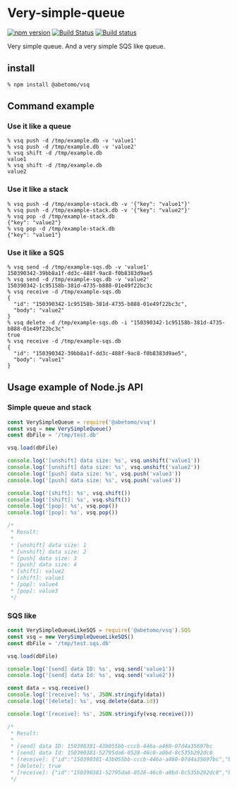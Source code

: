 # Very-simple-queue

[![npm version](https://badge.fury.io/js/%40abetomo%2Fvsq.svg)](https://badge.fury.io/js/%40abetomo%2Fvsq)
[![Build Status](https://travis-ci.org/abetomo/Very-simple-queue.svg?branch=master)](https://travis-ci.org/abetomo/Very-simple-queue)
[![Build status](https://ci.appveyor.com/api/projects/status/vk00ejf7tcsw633u/branch/master?svg=true)](https://ci.appveyor.com/project/abetomo/very-simple-queue/branch/master)

Very simple queue.
And a very simple SQS like queue.

## install
```
% npm install @abetomo/vsq
```

## Command example
### Use it like a queue
```
% vsq push -d /tmp/example.db -v 'value1'
% vsq push -d /tmp/example.db -v 'value2'
% vsq shift -d /tmp/example.db
value1
% vsq shift -d /tmp/example.db
value2
```

### Use it like a stack
```
% vsq push -d /tmp/example-stack.db -v '{"key": "value1"}'
% vsq push -d /tmp/example-stack.db -v '{"key": "value2"}'
% vsq pop -d /tmp/example-stack.db
{"key": "value2"}
% vsq pop -d /tmp/example-stack.db
{"key": "value1"}
```

### Use it like a SQS
```
% vsq send -d /tmp/example-sqs.db -v 'value1'
150390342-39bb8a1f-dd3c-488f-9ac8-f0b8383d9ae5
% vsq send -d /tmp/example-sqs.db -v 'value2'
150390342-1c95158b-381d-4735-b888-01e49f22bc3c
% vsq receive -d /tmp/example-sqs.db
{
  "id": "150390342-1c95158b-381d-4735-b888-01e49f22bc3c",
  "body": "value2"
}
% vsq delete -d /tmp/example-sqs.db -i "150390342-1c95158b-381d-4735-b888-01e49f22bc3c"
true
% vsq receive -d /tmp/example-sqs.db
{
  "id": "150390342-39bb8a1f-dd3c-488f-9ac8-f0b8383d9ae5",
  "body": "value1"
}
```

## Usage example of Node.js API
### Simple queue and stack
```javascript
const VerySimpleQueue = require('@abetomo/vsq')
const vsq = new VerySimpleQueue()
const dbFile = '/tmp/test.db'

vsq.load(dbFile)

console.log('[unshift] data size: %s', vsq.unshift('value1'))
console.log('[unshift] data size: %s', vsq.unshift('value2'))
console.log('[push] data size: %s', vsq.push('value3'))
console.log('[push] data size: %s', vsq.push('value4'))

console.log('[shift]: %s', vsq.shift())
console.log('[shift]: %s', vsq.shift())
console.log('[pop]: %s', vsq.pop())
console.log('[pop]: %s', vsq.pop())

/*
 * Result:
 *
 * [unshift] data size: 1
 * [unshift] data size: 2
 * [push] data size: 3
 * [push] data size: 4
 * [shift]: value2
 * [shift]: value1
 * [pop]: value4
 * [pop]: value3
 */
```

### SQS like
```javascript
const VerySimpleQueueLikeSQS = require('@abetomo/vsq').SQS
const vsq = new VerySimpleQueueLikeSQS()
const dbFile = '/tmp/test.sqs.db'

vsq.load(dbFile)

console.log('[send] data ID: %s', vsq.send('value1'))
console.log('[send] data Id: %s', vsq.send('value2'))

const data = vsq.receive()
console.log('[receive]: %s', JSON.stringify(data))
console.log('[delete]: %s', vsq.delete(data.id))

console.log('[receive]: %s', JSON.stringify(vsq.receive()))

/*
 * Result:
 *
 * [send] data ID: 150390381-43b055bb-cccb-446a-a460-07d4a35697bc
 * [send] data Id: 150390381-52795da6-0528-46c0-a0bd-8c535b292dc8
 * [receive]: {"id":"150390381-43b055bb-cccb-446a-a460-07d4a35697bc","body":"value1"}
 * [delete]: true
 * [receive]: {"id":"150390381-52795da6-0528-46c0-a0bd-8c535b292dc8","body":"value2"}
 */
```
